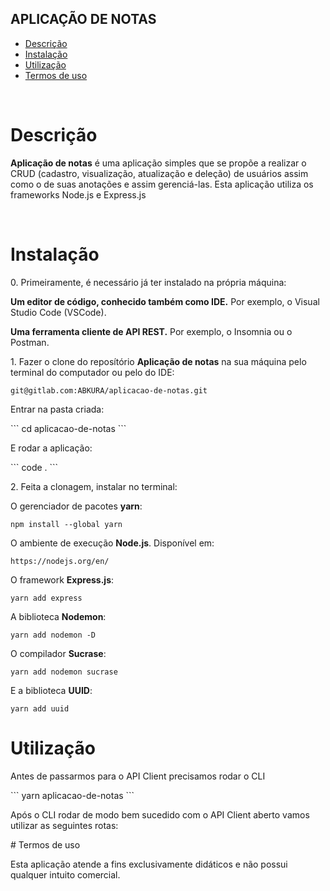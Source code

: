 ## APLICAÇÃO DE NOTAS

- [Descrição](#descrição)
- [Instalação](#instalação)
- [Utilização](#utilização)
- [Termos de uso](#termos-de-uso)

<br>

# Descrição

<p><b>Aplicação de notas</b> é uma aplicação simples que se propõe a realizar o CRUD (cadastro, visualização, atualização e deleção) de usuários assim como o de suas anotações e assim gerenciá-las. Esta aplicação utiliza os frameworks Node.js e Express.js</p>
<br>

# Instalação

<p>0. Primeiramente, é necessário já ter instalado na própria máquina:

<b> Um editor de código, conhecido também como IDE.</b> Por exemplo, o Visual Studio Code (VSCode).

<b> Uma ferramenta cliente de API REST.</b> Por exemplo, o Insomnia ou o Postman.

</p>

<p>1. Fazer o clone do reposítório <b>Aplicação de notas</b> na sua máquina pelo terminal do computador ou pelo do IDE:</p>

```
git@gitlab.com:ABKURA/aplicacao-de-notas.git
```

<p>Entrar na pasta criada:</p>
```
cd aplicacao-de-notas
```
<p>E rodar a aplicação:</p>
```
code .
```
<p>2. Feita a clonagem, instalar no terminal:</p>

O gerenciador de pacotes <b>yarn</b>:

```
npm install --global yarn
```

O ambiente de execução <b>Node.js</b>. Disponível em:

```
https://nodejs.org/en/
```

O framework <b>Express.js</b>:

```
yarn add express
```

A biblioteca <b>Nodemon</b>:

```
yarn add nodemon -D
```

O compilador <b>Sucrase</b>:

```
yarn add nodemon sucrase
```

E a biblioteca <b>UUID</b>:

```
yarn add uuid
```

# Utilização

<p>Antes de passarmos para o API Client precisamos rodar o CLI</p>
```
yarn aplicacao-de-notas
```

<p>Após o CLI rodar de modo bem sucedido com o API Client aberto vamos utilizar as seguintes rotas:</p>

<p></p>
<p></p>
<p></p>
<p></p>
# Termos de uso

<p>Esta aplicação atende a fins exclusivamente didáticos e não possui qualquer intuito comercial.</p>
